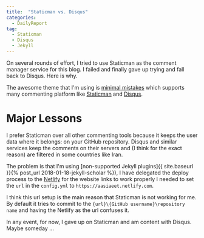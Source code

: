 ```yaml
---
title:  "Staticman vs. Disqus"
categories: 
  - DailyReport 
tag: 
  - Staticman
  - Disqus
  - Jekyll 
---
```

On several rounds of effort, I tried to use Staticman as the comment manager service for this blog. I failed and finally gave up trying and fall back to Disqus. Here is why. 

The awesome theme that I'm using is [minimal mistakes](https://mmistakes.github.io/minimal-mistakes/) which supports many commenting platform like [Staticman](https://staticman.net/) and [Disqus](https://disqus.com/).

# Major Lessons 
I prefer Staticman over all other commenting tools because it keeps the user data where it belongs: on your GitHub repository. Disqus and similar services keep the comments on their servers and (I think for the exact reason) are filtered in some countries like Iran. 

The problem is that I'm using [non-supported Jekyll plugins]{{ site.baseurl }}{% post_url 2018-01-18-jekyll-scholar %}), I have delegated the deploy process to the [Netlify](https://www.netlify.com/) for the website links to work properly I needed to set the `url` in the `config.yml` to `https://aasiaeet.netlify.com`. 

I think this url setup is the main reason that Staticman is not working for me. By default it tries to commit to the `{url}\{GitHub username}\repository name` and having the Netlify as the url confuses it. 

In any event, for now, I gave up on Staticman and am content with Disqus. Maybe someday ...  
